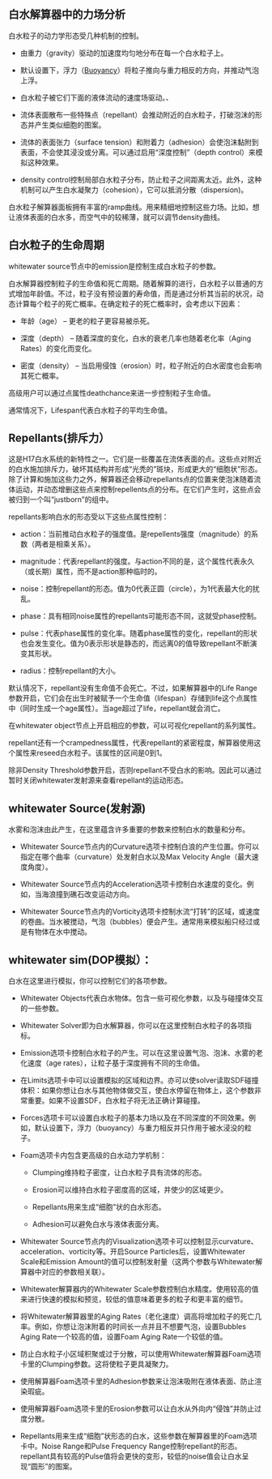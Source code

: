 
## 白水解算器中的力场分析

白水粒子的动力学形态受几种机制的控制。


* 由重力（gravity）驱动的加速度均匀地分布在每一个白水粒子上。

* 默认设置下，浮力（[Buoyancy]()）将粒子推向与重力相反的方向，并推动气泡上浮。

* 白水粒子被它们下面的液体流动的速度场驱动。、

* 流体表面散布一些特殊点（repellant）会推动附近的白水粒子，打破泡沫的形态并产生类似细胞的图案。

* 流体的表面张力（surface tension）和附着力（adhesion）会使泡沫黏附到表面，不会使其浸没或分离。可以通过启用“深度控制”（depth control）来模拟这种效果。

* density control控制局部白水粒子分布，防止粒子之间距离太近。此外，这种机制可以产生白水凝聚力（cohesion），它可以抵消分散（dispersion)。

白水粒子解算器面板拥有丰富的ramp曲线。用来精细地控制这些力场。比如，想让液体表面的白水多，而空气中的较稀薄，就可以调节density曲线。

## 白水粒子的生命周期

whitewater source节点中的emission是控制生成白水粒子的参数。

白水解算器控制粒子的生命值和死亡周期。随着解算的进行，白水粒子以普通的方式增加年龄值。不过，粒子没有预设置的寿命值，而是通过分析其当前的状况，动态计算每个粒子的死亡概率。在确定粒子的死亡概率时，会考虑以下因素：

* 年龄（age） – 更老的粒子更容易被杀死。

* 深度（depth） – 随着深度的变化，白水的衰老几率也随着老化率（Aging Rates）的变化而变化。

* 密度（density） – 当启用侵蚀（erosion）时，粒子附近的白水密度也会影响其死亡概率。

高级用户可以通过点属性deathchance来进一步控制粒子生命值。

通常情况下，Lifespan代表白水粒子的平均生命值。

##  Repellants(排斥力）

这是H17白水系统的新特性之一。它们是一些覆盖在流体表面的点。这些点对附近的白水施加排斥力，破坏其结构并形成“光秃的”斑块，形成更大的“细胞状”形态。除了计算和施加这些力之外，解算器还会移动repellants点的位置来使泡沫随着流体运动，并动态增删这些点来控制repellents点的分布。在它们产生时，这些点会被归到一个叫“justborn”的组中。

repellants影响白水的形态受以下这些点属性控制：

* action：当前推动白水粒子的强度值。是repellents强度（magnitude）的系数（两者是相乘关系）。

* magnitude：代表repellant的强度。与action不同的是，这个属性代表永久（或长期）属性，而不是action那种临时的。

* noise：控制repellant的形态。值为0代表正圆（circle），为1代表最大化的扰乱。

* phase：具有相同noise属性的repellants可能形态不同，这就受phase控制。

* pulse：代表phase属性的变化率。随着phase属性的变化，repellant的形状也会发生变化。值为0表示形状是静态的，而远离0的值导致repellant不断演变其形状。

* radius：控制repellant的大小。

默认情况下，repellant没有生命值不会死亡。不过，如果解算器中的Life Range参数开启，它们会在出生时被赋予一个生命值（lifespan）存储到life这个点属性中（同时生成一个age属性）。当age超过了life，repellant就会消亡。

在whitewater object节点上开启相应的参数，可以可视化repellant的系列属性。

repellant还有一个crampedness属性，代表repellant的紧密程度，解算器使用这个属性来reseed白水粒子。该属性的区间是0到1。

除非Density Threshold参数开启，否则repellant不受白水的影响。因此可以通过暂时关闭whitewater发射源来查看repellant的运动形态。


##  whitewater Source(发射源)

水雾和泡沫由此产生，在这里蕴含许多重要的参数来控制白水的数量和分布。

* Whitewater Source节点内的Curvature选项卡控制白浪的产生位置。你可以指定在哪个曲率（curvature）处发射白水以及Max Velocity Angle（最大速度角度）。

* Whitewater Source节点内的Acceleration选项卡控制白水速度的变化。例如，当海浪撞到礁石改变运动方向。

* Whitewater Source节点内的Vorticity选项卡控制水流“打转”的区域，或速度的卷曲。当水被搅动，气泡（bubbles）便会产生。通常用来模拟船只经过或是有物体在水中搅动。

##  whitewater sim(DOP模拟）：

白水在这里进行模拟，你可以控制它们的各项参数。

* Whitewater Objects代表白水物体。包含一些可视化参数，以及与碰撞体交互的一些参数。

* Whitewater Solver即为白水解算器，你可以在这里控制白水粒子的各项指标。

* Emission选项卡控制白水粒子的产生。可以在这里设置气泡、泡沫、水雾的老化速度（age rates），让粒子基于深度拥有不同的生命值。

* 在Limits选项卡中可以设置模拟的区域和边界。亦可以使solver读取SDF碰撞体积：如果你想让白水与其他物体做交互，使白水停留在物体上，这个参数非常重要。如果不设置SDF，白水粒子将无法正确计算碰撞。

* Forces选项卡可以设置白水粒子的基本力场以及在不同深度的不同效果。例如，默认设置下，浮力（buoyancy）与重力相反并只作用于被水浸没的粒子。

* Foam选项卡内包含更高级的白水动力学机制：

    * Clumping维持粒子密度，让白水粒子具有流体的形态。

    * Erosion可以维持白水粒子密度高的区域，并使少的区域更少。

    * Repellants用来生成“细胞”状的白水形态。

    * Adhesion可以避免白水与液体表面分离。
    

*  Whitewater Source节点内的Visualization选项卡可以控制显示curvature、acceleration、vorticity等。开启Source Particles后，设置Whitewater Scale和Emission Amount的值可以控制发射量（这两个参数与Whitewater解算器中对应的参数相关联）。

*  Whitewater解算器内的Whitewater Scale参数控制白水精度。使用较高的值来进行快速的模拟和预览，较低的值意味着更多的粒子和更丰富的细节。

*  将Whitewater解算器里的Aging Rates（老化速度）调高将增加粒子的死亡几率。例如，你想让泡沫附着的时间长一点并且不想要气泡，设置Bubbles Aging Rate一个较高的值，设置Foam Aging Rate一个较低的值。

*  防止白水粒子小区域积聚或过于分散，可以使用Whitewater解算器Foam选项卡里的Clumping参数。这将使粒子更具凝聚力。

*  使用解算器Foam选项卡里的Adhesion参数来让泡沫吸附在液体表面、防止渲染瑕疵。

*  使用解算器Foam选项卡里的Erosion参数可以让白水从外向内“侵蚀”并防止过度分散。

*  Repellants用来生成“细胞”状形态的白水，这些参数在解算器里的Foam选项卡中。Noise Range和Pulse Frequency Range控制repellant的形态。repellant具有较高的Pulse值将会更快的变形，较低的noise值会让白水呈现“圆形”的图案。    
    
